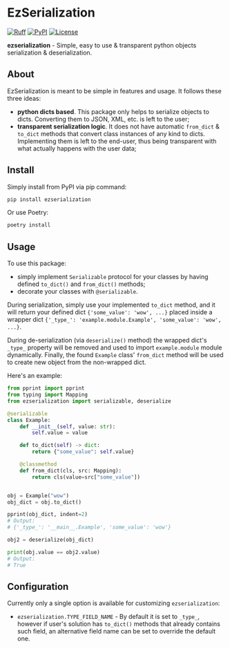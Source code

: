 # EzSerialization

[![Ruff](https://img.shields.io/endpoint?url=https://raw.githubusercontent.com/astral-sh/ruff/main/assets/badge/v2.json)](https://github.com/astral-sh/ruff)
[![PyPI](https://img.shields.io/pypi/v/ezserialization?style=flat)](https://pypi.org/project/ezserialization)
[![License](https://img.shields.io/pypi/l/ezserialization)](https://github.com/gMatas/ezserialization/blob/main/LICENSE)

**ezserialization** - Simple, easy to use & transparent python objects serialization & deserialization.

## About

EzSerialization is meant to be simple in features and usage. It follows these three ideas:

- **python dicts based**. This package only helps to serialize objects to dicts. 
  Converting them to JSON, XML, etc. is left to the user;
- **transparent serialization logic**. It does not have automatic `from_dict` & `to_dict` methods that convert class 
  instances of any kind to dicts. Implementing them is left to the end-user, thus being transparent with what actually 
  happens with the user data;

## Install

Simply install from PyPI via pip command:
```sh
pip install ezserialization
```

Or use Poetry:
```sh
poetry install
```

## Usage

To use this package:

- simply implement `Serializable` protocol for your classes by having defined `to_dict()` and 
  `from_dict()` methods;
- decorate your classes with `@serializable`.

During serialization, simply use your implemented `to_dict` method, and it will return 
your defined dict `{'some_value': 'wow', ...}` placed inside a wrapper 
dict `{'_type_': 'example.module.Example', 'some_value': 'wow', ...}`.

During de-serialization (via `deserialize()` method) the wrapped dict's `_type_` property will be removed and used 
to import `example.module` module dynamically. Finally, the found `Example` class' `from_dict` method will be used 
to create new object from the non-wrapped dict.

Here's an example:

```python
from pprint import pprint
from typing import Mapping
from ezserialization import serializable, deserialize

@serializable
class Example:
    def __init__(self, value: str):
        self.value = value

    def to_dict(self) -> dict:
        return {"some_value": self.value}

    @classmethod
    def from_dict(cls, src: Mapping):
        return cls(value=src["some_value"])


obj = Example("wow")
obj_dict = obj.to_dict()

pprint(obj_dict, indent=2)
# Output:
# {'_type_': '__main__.Example', 'some_value': 'wow'}

obj2 = deserialize(obj_dict)

print(obj.value == obj2.value)
# Output:
# True
```

## Configuration

Currently only a single option is available for customizing `ezserialization`:
- `ezserialization.TYPE_FIELD_NAME` - By default it is set to `_type_`, however if user's solution has `to_dict()` 
  methods that already contains such field, an alternative field name can be set to override the default one.